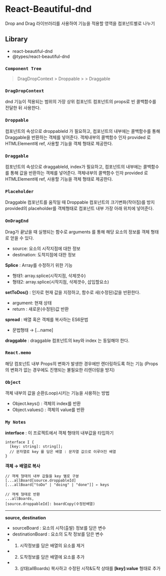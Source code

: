 # React-Beautiful-dnd

Drop and Drag 라이브러리를 사용하여 기능을 적용할 영역을 컴포넌트별로 나누기

## Library

-   react-beautiful-dnd
-   @types/react-beautiful-dnd

### `Component Tree`

> DragDropContext > Droppable > > Draggable

### `DragDropContext`

dnd 기능이 적용되는 범위의 가장 상위 컴포넌트
컴포넌트의 props로 빈 콜백함수를 전달한 뒤 사용한다.

### `Droppable`

컴포넌트의 속성으로 droppableId 가 필요하고,
컴포넌트의 내부에는 콜백함수를 통해 Draggable을 반환하는 객체를 넣어준다.
객체내부의 콜백함수 인자 provided 로 HTMLElement에 ref, 사용할 기능을 객체 형태로 제공한다.

### `Draggable`

컴포넌트의 속성으로 draggableId, index가 필요하고,
컴포넌트의 내부에는 콜백함수를 통해 값을 반환하는 객체를 넣어준다.
객체내부의 콜백함수 인자 provided 로 HTMLElement에 ref, 사용할 기능을 객체 형태로 제공한다.

### `Placeholder`

Draggable 컴포넌트를 움직일 때 Droppable 컴포넌트의 크기변화(작아짐)를 방지
provided의 placeholder를 객체형태로 컴포넌트 내부 가장 아래 위치에 넣어준다.

### `OnDragEnd`

Drag가 끝났을 때 실행되는 함수로 arguments 를 통해 해당 요소의 정보를 객체 형태로 얻을 수 있다.

-   source: 요소의 시작지점에 대한 정보
-   destination: 도착지점에 대한 정보

**Splice** : Array를 수정하기 위한 기능

-   형태1: array.splice(시작지점, 삭제갯수)
-   형태2: array.splice(시작지점, 삭제갯수, 삽입할요소)

**setToDos()** : 인자로 현재 값을 지정하고, 함수로 새(수정된)값을 반환한다.

-   argument: 현재 상태
-   return : 새로운(수정된)값 반환

**spread** : 배열 혹은 객체를 복사하는 ES6문법

-   문법형태 → [...name]

**draggable** : draggable 컴포넌트의 key와 index 는 동일해야 한다.

### `React.memo`

해당 컴포넌트 내부 Props의 변화가 발생한 경우에만 렌더링하도록 하는 기능
(Props의 변화가 없는 경우에도 진행되는 불필요한 리렌더링을 방지)

### `Object`

객체 내부의 값을 순환(Loop)시키는 기능을 사용하는 방법

-   Object.keys() : 객체의 index를 반환
-   Object.values() : 객체의 value를 반환

### `My Notes`

**interface** : 이 프로젝트에서 객체 형태의 내부값을 타입하기

```
interface I {
  [key: string]: string[];
  // 문자열로 key 를 담은 배열 : 문자열 값으로 이루어진 배열
}
```

**객체 → 배열로 복사**

```
// 객체 형태의 내부 값들을 key 별로 구분
[...allBoard[source.droppableId]
[...allBoard["toDo" | "doing" | "done"]] ← keys

// 객체 형태로 반환
...allBoards,
[source.droppableId]: boardCopy(수정된배열)
```

---

**source, destination**

-   sourceBoard : 요소의 시작(출발) 정보를 담은 변수
-   destinationBoard : 요소의 도착 정보를 담은 변수
-   1. 시작정보를 담은 배열의 요소를 제거
-   2. 도착정보를 담은 배열에 요소를 추가
-   3. 상태(allBoards) 복사하고 수정된 시작&도착 상태를 **[key]:value** 형태로 추가
